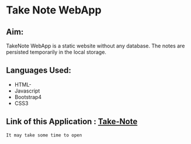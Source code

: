 # Take Note WebApp

## Aim:
TakeNote WebApp is a static website without any database. The notes are persisted temporarily in the local storage.

## Languages Used: 
- HTML-
- Javascript
- Bootstrap4
- CSS3

## Link of this Application : [Take-Note](https://realtimeweatherappv2.herokuapp.com/note)
```
It may take some time to open
```



